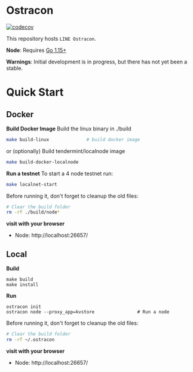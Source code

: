 # Ostracon

[![codecov](https://codecov.io/gh/line/lbm/branch/v3/develop/graph/badge.svg?token=JFFuUevpzJ)](https://codecov.io/gh/line/lbm)

This repository hosts `LINE Ostracon`.

**Node**: Requires [Go 1.15+](https://golang.org/dl/)

**Warnings**: Initial development is in progress, but there has not yet been a stable.

# Quick Start
## Docker
**Build Docker Image**
Build the linux binary in ./build
```sh
make build-linux              # build docker image
```
or
(optionally) Build tendermint/localnode image
```sh
make build-docker-localnode
```

**Run a testnet**
To start a 4 node testnet run:
```sh
make localnet-start
```

Before running it, don't forget to cleanup the old files:
```sh
# Clear the build folder
rm -rf ./build/node*
```

**visit with your browser**
* Node: http://localhost:26657/

## Local
**Build**
```
make build
make install
```

**Run**
```
ostracon init
ostracon node --proxy_app=kvstore                # Run a node
```

Before running it, don't forget to cleanup the old files:
```sh
# Clear the build folder
rm -rf ~/.ostracon
```

**visit with your browser**
* Node: http://localhost:26657/
